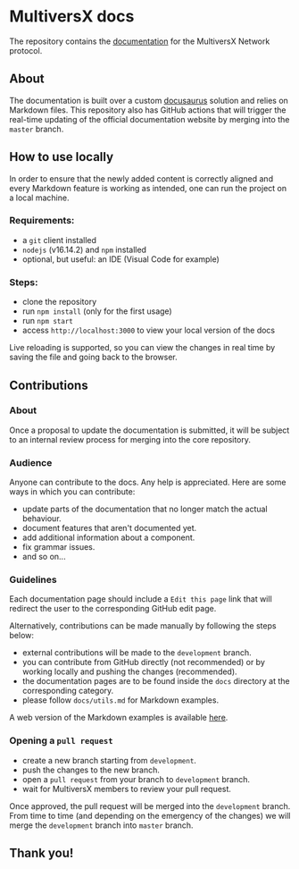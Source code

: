 # MultiversX docs

The repository contains the [documentation](https://docs.multiversx.com) for the MultiversX Network protocol.

## About

The documentation is built over a custom [docusaurus](https://docusaurus.io/) solution and relies on Markdown files.
This repository also has GitHub actions that will trigger the real-time updating of the official documentation website by merging into the `master` branch.

## How to use locally

In order to ensure that the newly added content is correctly aligned and every Markdown feature is working as intended, one can run the project on a local machine.

### Requirements:

- a `git` client installed
- `nodejs` (v16.14.2) and `npm` installed
- optional, but useful: an IDE (Visual Code for example)

### Steps:

- clone the repository
- run `npm install` (only for the first usage)
- run `npm start`
- access `http://localhost:3000` to view your local version of the docs

Live reloading is supported, so you can view the changes in real time by saving the file and going back to the browser.

## Contributions

### About

Once a proposal to update the documentation is submitted, it will be subject to an internal review process for merging into the core repository.

### Audience

Anyone can contribute to the docs. Any help is appreciated. Here are some ways in which you can contribute:

- update parts of the documentation that no longer match the actual behaviour.
- document features that aren't documented yet.
- add additional information about a component.
- fix grammar issues.
- and so on...

### Guidelines

Each documentation page should include a `Edit this page` link that will redirect the user to the corresponding GitHub edit page. 

Alternatively, contributions can be made manually by following the steps below:

- external contributions will be made to the `development` branch.
- you can contribute from GitHub directly (not recommended) or by working locally and pushing the changes (recommended).
- the documentation pages are to be found inside the `docs` directory at the corresponding category.
- please follow `docs/utils.md` for Markdown examples.

A web version of the Markdown examples is available [here](https://docs.multiversx.com/utils/).

### Opening a `pull request`

- create a new branch starting from `development`.
- push the changes to the new branch.
- open a `pull request` from your branch to `development` branch.
- wait for MultiversX members to review your pull request.

Once approved, the pull request will be merged into the `development` branch. From time to time (and depending on the emergency of the changes) we will merge the `development` branch into `master` branch.

## **Thank you!**
